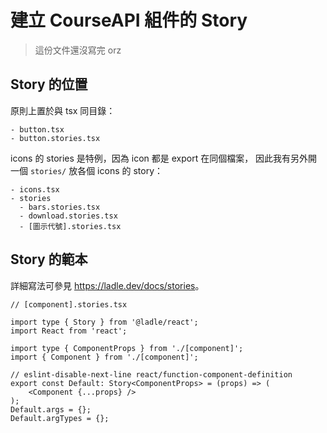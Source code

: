 # 建立 CourseAPI 組件的 Story

> 這份文件還沒寫完 orz

## Story 的位置

原則上置於與 tsx 同目錄：

```plain
- button.tsx
- button.stories.tsx
```

icons 的 stories 是特例，因為 icon 都是 export 在同個檔案，
因此我有另外開一個 `stories/` 放各個 icons 的 story：

```plain
- icons.tsx
- stories
  - bars.stories.tsx
  - download.stories.tsx
  - [圖示代號].stories.tsx
```

## Story 的範本

詳細寫法可參見 <https://ladle.dev/docs/stories>。

```tsx
// [component].stories.tsx

import type { Story } from '@ladle/react';
import React from 'react';

import type { ComponentProps } from './[component]';
import { Component } from './[component]';

// eslint-disable-next-line react/function-component-definition
export const Default: Story<ComponentProps> = (props) => (
	<Component {...props} />
);
Default.args = {};
Default.argTypes = {};
```
